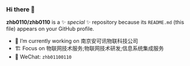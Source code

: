 ### Hi there 👋


**zhb0110/zhb0110** is a ✨ _special_ ✨ repository because its `README.md` (this file) appears on your GitHub profile.

- 🔭 I’m currently working on 南京安可讯物联科技公司
- 🏗 Focus on 物联网技术服务;物联网技术研发;信息系统集成服务
- 💬 WeChat: `zhb01100110`

